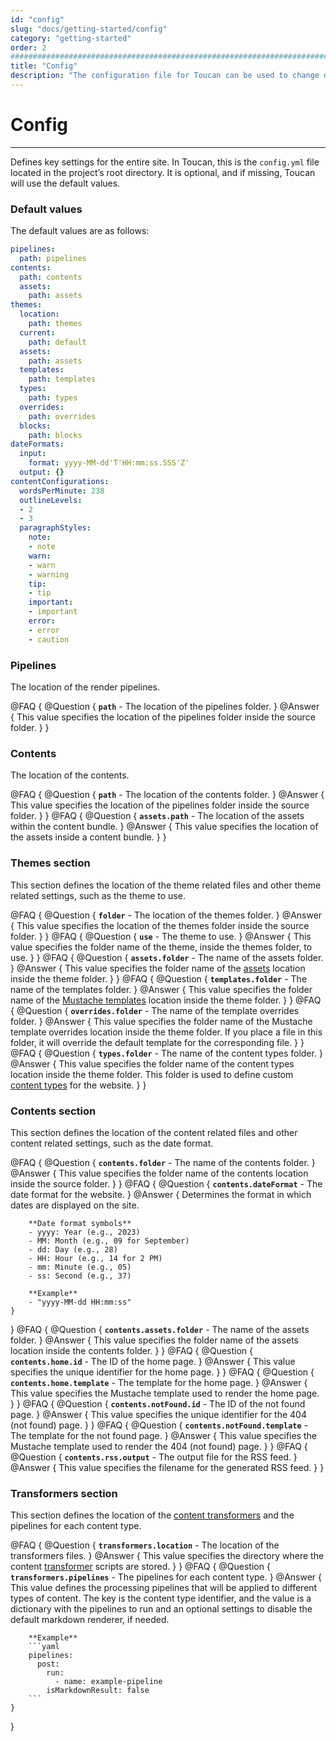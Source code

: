 ```yaml
---
id: "config"
slug: "docs/getting-started/config"
category: "getting-started"
order: 2
################################################################################
title: "Config"
description: "The configuration file for Toucan can be used to change default locations and naming conventions for your site."
---
```


# Config
---

Defines key settings for the entire site. In Toucan, this is the `config.yml` file located in the project’s root directory. It is optional, and if missing, Toucan will use the default values.

### Default values

The default values are as follows:

```yaml
pipelines:
  path: pipelines
contents:
  path: contents
  assets:
    path: assets
themes:
  location:
    path: themes
  current:
    path: default
  assets:
    path: assets
  templates:
    path: templates
  types:
    path: types
  overrides:
    path: overrides
  blocks:
    path: blocks
dateFormats:
  input:
    format: yyyy-MM-dd'T'HH:mm:ss.SSS'Z'
  output: {}
contentConfigurations:
  wordsPerMinute: 238
  outlineLevels:
  - 2
  - 3
  paragraphStyles:
    note:
    - note
    warn:
    - warn
    - warning
    tip:
    - tip
    important:
    - important
    error:
    - error
    - caution
```

### Pipelines

The location of the render pipelines.

@FAQ {
    @Question {
        **`path`** - The location of the pipelines folder.
    }
    @Answer {
        This value specifies the location of the pipelines folder inside the source folder.
    }
}

### Contents

The location of the contents.

@FAQ {
    @Question {
        **`path`** - The location of the contents folder.
    }
    @Answer {
        This value specifies the location of the pipelines folder inside the source folder.
    }
}
@FAQ {
    @Question {
        **`assets.path`** - The location of the assets within the content bundle.
    }
    @Answer {
        This value specifies the location of the assets inside a content bundle.
    }
}


### Themes section

This section defines the location of the theme related files and other theme related settings, such as the theme to use.

@FAQ {
    @Question {
        **`folder`** - The location of the themes folder.
    }
    @Answer {
        This value specifies the location of the themes folder inside the source folder.
    }
}
@FAQ {
    @Question {
        **`use`** - The theme to use.
    }
    @Answer {
        This value specifies the folder name of the theme, inside the themes folder, to use.
    }
}
@FAQ {
    @Question {
        **`assets.folder`** - The name of the assets folder.
    }
    @Answer {
        This value specifies the folder name of the [assets](/getting-started/assets/) location inside the theme folder.
    }
}
@FAQ {
    @Question {
        **`templates.folder`** - The name of the templates folder.
    }
    @Answer {
        This value specifies the folder name of the [Mustache templates](/getting-started/templates/mustache/) location inside the theme folder.
    }
}
@FAQ {
    @Question {
        **`overrides.folder`** - The name of the template overrides folder.
    }
    @Answer {
        This value specifies the folder name of the Mustache template overrides location inside the theme folder. If you place a file in this folder, it will override the default template for the corresponding file.
    }
}
@FAQ {
    @Question {
        **`types.folder`** - The name of the content types folder.
    }
    @Answer {
        This value specifies the folder name of the content types location inside the theme folder. This folder is used to define custom [content types](/getting-started/contents/content-types/) for the website.
    }
}

### Contents section

This section defines the location of the content related files and other content related settings, such as the date format.

@FAQ {
    @Question {
        **`contents.folder`** - The name of the contents folder.
    }
    @Answer {
        This value specifies the folder name of the contents location inside the source folder.
    }
}
@FAQ {
    @Question {
        **`contents.dateFormat`** - The date format for the website.
    }
    @Answer {
        Determines the format in which dates are displayed on the site.

        **Date format symbols**
        - yyyy: Year (e.g., 2023)
        - MM: Month (e.g., 09 for September)
        - dd: Day (e.g., 28)
        - HH: Hour (e.g., 14 for 2 PM)
        - mm: Minute (e.g., 05)
        - ss: Second (e.g., 37)

        **Example**
        - "yyyy-MM-dd HH:mm:ss"
    }
}
@FAQ {
    @Question {
        **`contents.assets.folder`** - The name of the assets folder.
    }
    @Answer {
        This value specifies the folder name of the assets location inside the contents folder.
    }
}
@FAQ {
    @Question {
        **`contents.home.id`** - The ID of the home page.
    }
    @Answer {
        This value specifies the unique identifier for the home page.
    }
}
@FAQ {
    @Question {
        **`contents.home.template`** - The template for the home page.
    }
    @Answer {
        This value specifies the Mustache template used to render the home page.
    }
}
@FAQ {
    @Question {
        **`contents.notFound.id`** - The ID of the not found page.
    }
    @Answer {
        This value specifies the unique identifier for the 404 (not found) page.
    }
}
@FAQ {
    @Question {
        **`contents.notFound.template`** - The template for the not found page.
    }
    @Answer {
        This value specifies the Mustache template used to render the 404 (not found) page.
    }
}
@FAQ {
    @Question {
        **`contents.rss.output`** - The output file for the RSS feed.
    }
    @Answer {
        This value specifies the filename for the generated RSS feed.
    }
}


### Transformers section

This section defines the location of the [content transformers](/docs/content-management/transformers/) and the pipelines for each content type.


@FAQ {
    @Question {
        **`transformers.location`** - The location of the transformers files.
    }
    @Answer {
        This value specifies the directory where the content [transformer](/docs/content-management/transformers/) scripts are stored.
    }
}
@FAQ {
    @Question {
        **`transformers.pipelines`** - The pipelines for each content type.
    }
    @Answer {
        This value defines the processing pipelines that will be applied to different types of content. The key is the content type identifier, and the value is a dictionary with the pipelines to run and an optional settings to disable the default markdown renderer, if needed.

        **Example**
        ```yaml
        pipelines:
          post:
            run:
              - name: example-pipeline
            isMarkdownResult: false
        ```
    }
}
